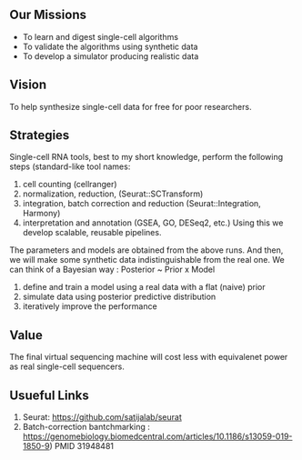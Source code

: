 
## Our Missions 
- To learn and digest single-cell algorithms
- To validate the algorithms using synthetic data
- To develop a simulator producing realistic data

## Vision
To help synthesize single-cell data for free for poor researchers.

## Strategies
Single-cell RNA tools, best to my short knowledge, perform the following steps (standard-like tool names:  
1. cell counting (cellranger) 
1. normalization, reduction, (Seurat::SCTransform)  
1. integration, batch correction and reduction (Seurat::Integration, Harmony)   
1. interpretation and annotation (GSEA, GO, DESeq2, etc.)
Using this we develop scalable, reusable pipelines.</br> 

The parameters and models are obtained from the above runs.
And then, we will make some synthetic data indistinguishable from the real one.
We can think of a Bayesian way : Posterior ~ Prior x Model
1. define and train a model using a real data with a flat (naive) prior 
1. simulate data using posterior predictive distribution
1. iteratively improve the performance

## Value
The final virtual sequencing machine will cost less with equivalenet power as real single-cell sequencers. 

## Usueful Links
1. Seurat: https://github.com/satijalab/seurat
2. Batch-correction bantchmarking : https://genomebiology.biomedcentral.com/articles/10.1186/s13059-019-1850-9) PMID 31948481
